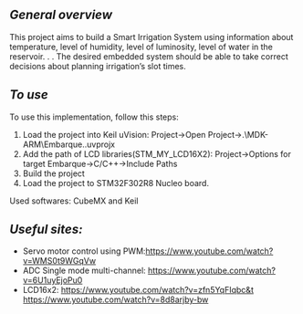 ***General overview***
-------------
This project aims to build a Smart Irrigation System using information about temperature,
level of humidity, level of luminosity, level of water in the reservoir. . . The desired embedded
system should be able to take correct decisions about planning irrigation’s slot times.

***To use***
--------
To use this implementation, follow this steps:

1. Load the project into Keil uVision: Project->Open Project->.\MDK-ARM\Embarque..uvprojx
2. Add the path of LCD libraries(STM_MY_LCD16X2): Project->Options for target Embarque->C/C++->Include Paths
3. Build the project
4. Load the project to STM32F302R8 Nucleo board.

Used softwares: CubeMX and Keil

***Useful sites:***
-----------------
- Servo motor control using PWM:https://www.youtube.com/watch?v=WMS0t9WGqVw
- ADC Single mode multi-channel: https://www.youtube.com/watch?v=6U1uyEjoPu0
- LCD16x2: https://www.youtube.com/watch?v=zfn5YqFIqbc&t
	 https://www.youtube.com/watch?v=8d8arjby-bw
